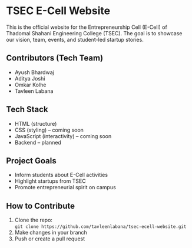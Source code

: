 # TSEC E-Cell Website

This is the official website for the Entrepreneurship Cell (E-Cell) of Thadomal Shahani Engineering College (TSEC). The goal is to showcase our vision, team, events, and student-led startup stories.

## Contributors (Tech Team)
- Ayush Bhardwaj  
- Aditya Joshi  
- Omkar Kolhe  
- Tavleen Labana  

## Tech Stack
- HTML (structure)  
- CSS (styling) – coming soon  
- JavaScript (interactivity) – coming soon  
- Backend – planned  

## Project Goals
- Inform students about E-Cell activities  
- Highlight startups from TSEC  
- Promote entrepreneurial spirit on campus  

## How to Contribute
1. Clone the repo:  
   `git clone https://github.com/tavleenlabana/tsec-ecell-website.git`  
2. Make changes in your branch  
3. Push or create a pull request
